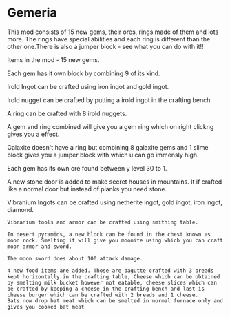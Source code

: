 # Gemeria
This mod consists of 15 new gems, their ores, rings made of them and lots more. The rings have special abilities and each ring is different than the other one.There is also a jumper block - see what you can do with it!!



Items in the mod - 
  15 new gems.
	
  Each gem has it own block by combining 9 of its kind.
	
  Irold Ingot can be crafted using iron ingot and gold ingot.
	
  Irold nugget can be crafted by putting a irold ingot in the crafting bench.
	
  A ring can be crafted with 8 irold nuggets.
	
  A gem and ring combined will give you a gem ring which on right clickng gives you a effect.
	
  Galaxite doesn't have a ring but combining 8 galaxite gems and 1 slime block gives you a jumper block with which u can go immensly high.
	
  Each gem has its own ore found between y level 30 to 1.
	
  A new stone door is added to make secret houses in mountains. It if crafted like a normal door but instead of planks you need stone.
	
  Vibranium Ingots can be crafted using netherite ingot, gold ingot, iron ingot, diamond.
	
	Vibranium tools and armor can be crafted using smithing table.
	
	In desert pyramids, a new block can be found in the chest known as moon rock. Smelting it will give you moonite using which you can craft moon armor and sword.
	
	The moon sword does about 100 attack damage.
	
	4 new food items are added. Those are bagutte crafted with 3 breads kept horizontally in the crafting table, Cheese which can be obtained by smelting milk bucket however not eatable, cheese slices which can be crafted by keeping a cheese in the crafting bench and last is cheese burger which can be crafted with 2 breads and 1 cheese.
	Bats now drop bat meat which can be smelted in normal furnace only and gives you cooked bat meat	
	
